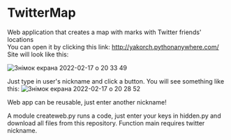 # TwitterMap
Web application that creates a map with marks with Twitter friends' locations           
You can open it by clicking this link: http://yakorch.pythonanywhere.com/
Site will look like this:

![Знімок екрана 2022-02-17 о 20 33 49](https://user-images.githubusercontent.com/92575094/154548034-116ec5df-0ece-4548-832a-32d639f0a012.png)



Just type in user's nickname and click a button.
You will see something like this: ![Знімок екрана 2022-02-17 о 20 28 52](https://user-images.githubusercontent.com/92575094/154546972-3d83a16f-ef9f-450a-a15f-8edb83e61d23.png)

Web app can be reusable, just enter another nickname!

A module createweb.py runs a code, just enter your keys in hidden.py and download all files from this repository.
Function main requires twitter nickname.
